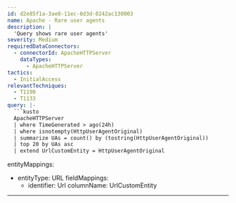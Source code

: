 ```yaml
---
id: d2e85f1a-3ae8-11ec-8d3d-0242ac130003
name: Apache - Rare user agents
description: |
  'Query shows rare user agents'
severity: Medium
requiredDataConnectors:
  - connectorId: ApacheHTTPServer
    dataTypes:
      - ApacheHTTPServer
tactics:
  - InitialAccess
relevantTechniques:
  - T1190
  - T1133
query: |-
  ```kusto
  ApacheHTTPServer
  | where TimeGenerated > ago(24h)
  | where isnotempty(HttpUserAgentOriginal)
  | summarize UAs = count() by (tostring(HttpUserAgentOriginal))
  | top 20 by UAs asc
  | extend UrlCustomEntity = HttpUserAgentOriginal
  ```
entityMappings:
  - entityType: URL
    fieldMappings:
      - identifier: Url
        columnName: UrlCustomEntity
---
```


